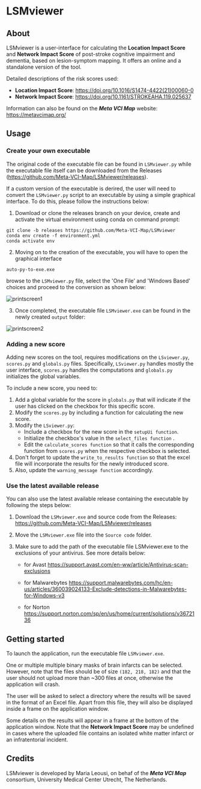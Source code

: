 # LSMviewer

## About

LSMviewer is a user-interface for calculating the **Location Impact Score** and **Network Impact Score** of post-stroke cognitive impairment and dementia, based on lesion-symptom mapping. It offers an online and a standalone version of the tool.

Detailed descriptions of the risk scores used:
- **Location Impact Score**: https://doi.org/10.1016/S1474-4422(21)00060-0 
- **Network Impact Score**: https://doi.org/10.1161/STROKEAHA.119.025637

Information can also be found on the ***Meta VCI Map*** website: https://metavcimap.org/

## Usage

### Create your own executable

The original code of the executable file can be found in `LSMviewer.py` while the executable file itself can be downloaded from the Releases (https://github.com/Meta-VCI-Map/LSMviewer/releases).

If a custom version of the executable is derired, the user will need to convert the `LSMviewer.py` script to an executable by using a simple graphical interface.
To do this, please follow the instructions below:

1. Download or clone the releases branch on your device, create and activate the virtual environment using conda on command prompt:
```
git clone -b releases https://github.com/Meta-VCI-Map/LSMviewer
conda env create -f environment.yml
conda activate env
``` 

2. Moving on to the creation of the executable, you will have to open the graphical interface 
``` 
auto-py-to-exe.exe
```
browse to the `LSMviewer.py` file, select the 'One File' and 'Windows Based' choices and proceed to the conversion as shown below:

![printscreen1](https://user-images.githubusercontent.com/23291570/139864771-07d7ed53-8c78-4b7c-850f-fe4125a5b4b8.png)


3. Once completed, the executable file `LSMviewer.exe` can be found in the newly created `output` folder:

![printscreen2](https://user-images.githubusercontent.com/23291570/139866215-e27e9fa5-8115-462b-9658-50967e860f8b.png)


### Adding a new score
Adding new scores on the tool, requires modifications on the `LSviewer.py`, `scores.py` and `globals.py` files. Specifically, `LSviewer.py` handles mostly the user interface, `scores.py` handles the computations and `globals.py` initializes the global variables. 

To include a new score, you need to:

1. Add a global variable for the score in `globals.py` that will indicate if the user has clicked on the checkbox for this specific score.
2. Modify the `scores.py` by including a function for calculating the new score.
3. Modify the `LSviewer.py`:
	- Include a checkbox for the new score in the `setupUi function`.
	- Initialize the checkbox's value in the `select_files function` .
	- Edit the `calculate_scores function` so that it calls the corresponding function from `scores.py` when the respective checkbox is selected.
4. Don't forget to update the `write_to_results function` so that the excel file will incorporate the results for the newly introduced score.
5. Also, update the `warning_message function` accordingly.



### Use the latest available release

You can also use the latest available release containing the executable by following the steps below:

1. Download the `LSMviewer.exe` and source code from the Releases: https://github.com/Meta-VCI-Map/LSMviewer/releases

2. Move the `LSMviewer.exe` file into the `Source code` folder.

3. Make sure to add the path of the executable file LSMviewer.exe to the exclusions of your antivirus. See more details below:

	* for Avast https://support.avast.com/en-ww/article/Antivirus-scan-exclusions

	* for Malwarebytes https://support.malwarebytes.com/hc/en-us/articles/360039024133-Exclude-detections-in-Malwarebytes-for-Windows-v3

	* for Norton https://support.norton.com/sp/en/us/home/current/solutions/v3672136
  
  
## Getting started

To launch the application, run the executable file `LSMviewer.exe`.

One or multiple multiple binary masks of brain infarcts can be selected. However, note that the files should be of size `(182, 218, 182)` 
and that the user should not upload more than ~300 files at once, otherwise the application will crash.

The user will be asked to select a directory where the results will be saved in the format of an Excel file. 
Apart from this file, they will also be displayed inside a frame on the application window.

Some details on the results will appear in a frame at the bottom of the application window.
Note that the **Network Impact Score** may be undefined in cases where the uploaded file contains an isolated white matter infarct or an infratentorial incident.


## Credits

LSMviewer is developed by Maria Leousi, on behaf of the ***Meta VCI Map*** consortium,
University Medical Center Utrecht, The Netherlands.
